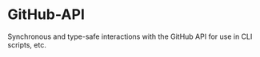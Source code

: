 # GitHub-API
Synchronous and type-safe interactions with the GitHub API for use in CLI scripts, etc.
